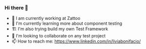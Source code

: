 ### Hi there 👋

- 🔭 I am currently working at Zattoo
- 🌱 I'm currently learning more about component testing
- 🏗️ I'm also trying build my own Test Framework
- 👯 I'm looking to collaborate on any test project
- 📫 How to reach me: https://www.linkedin.com/in/liviabonifacio/
